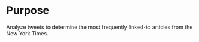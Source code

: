 # Purpose
Analyze tweets to determine the most frequently linked-to articles from the New York Times. 
